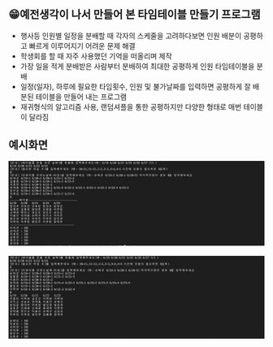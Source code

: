 ## 😁예전생각이 나서 만들어 본 타임테이블 만들기 프로그램  
- 행사등 인원별 일정을 분배할 때 각자의 스케줄을 고려하다보면 인원 배분이 공평하고 빠르게 이루어지기 어려운 문제 해결
- 학생회를 할 때 자주 사용했던 기억을 떠올리며 제작
- 가장 일을 적게 분배받은 사람부터 분배하여 최대한 공평하게 인원 타임테이블을 분배
- 일정(일자), 하루에 필요한 타임횟수, 인원 및 불가날짜를 입력하면 공평하게 잘 배분된 테이블을 만들어 내는 프로그램
- 재귀형식의 알고리즘 사용, 랜덤셔플을 통한 공평하지만 다양한 형태로 매번 테이블이 달라짐


## 예시화면
![image](/resource/timetable1.png)<br>
<br>
![image](/resource/timetable2.png)<br>
